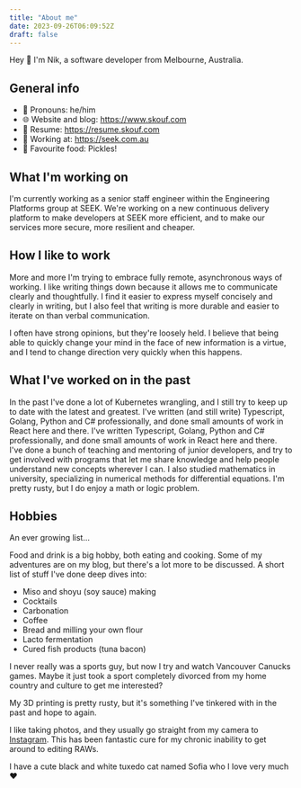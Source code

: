 ```yaml
---
title: "About me"
date: 2023-09-26T06:09:52Z
draft: false
---
```


Hey 👋 I'm Nik, a software developer from Melbourne, Australia.

## General info

- 🧔 Pronouns: he/him
- 🌐 Website and blog: https://www.skouf.com
- 📄 Resume: https://resume.skouf.com
- 💼 Working at: https://seek.com.au
- 🍳 Favourite food: Pickles!

## What I'm working on

I'm currently working as a senior staff engineer within the Engineering Platforms group at SEEK.
We're working on a new continuous delivery platform to make developers at SEEK more efficient, and
to make our services more secure, more resilient and cheaper.

## How I like to work

More and more I'm trying to embrace fully remote, asynchronous ways of working.
I like writing things down because it allows me to communicate clearly and thoughtfully.
I find it easier to express myself concisely and clearly in writing, but I also feel that writing is more durable
and easier to iterate on than verbal communication.

I often have strong opinions, but they're loosely held.
I believe that being able to quickly change your mind in the face of new information is a virtue, and I tend to change
direction very quickly when this happens.

## What I've worked on in the past

In the past I've done a lot of Kubernetes wrangling, and I still try to keep up to date with the latest and greatest.
I've written (and still write) Typescript, Golang, Python and C# professionally, and done small amounts of work in React here and there.
I've written Typescript, Golang, Python and C# professionally, and done small amounts of work in React here and there.
I've done a bunch of teaching and mentoring of junior developers, and try to get involved with programs that let me
share knowledge and help people understand new concepts wherever I can.
I also studied mathematics in university, specializing in numerical methods for differential equations.
I'm pretty rusty, but I do enjoy a math or logic problem.

## Hobbies

An ever growing list...

Food and drink is a big hobby, both eating and cooking.
Some of my adventures are on my blog, but there's a lot more to be discussed.
A short list of stuff I've done deep dives into:

- Miso and shoyu (soy sauce) making
- Cocktails
- Carbonation
- Coffee
- Bread and milling your own flour
- Lacto fermentation
- Cured fish products (tuna bacon)

I never really was a sports guy, but now I try and watch Vancouver Canucks games.
Maybe it just took a sport completely divorced from my home country and culture to get me interested?

My 3D printing is pretty rusty, but it's something I've tinkered with in the past and hope to again.

I like taking photos, and they usually go straight from my camera to [Instagram](https://www.instagram.com/nskoufis/).
This has been fantastic cure for my chronic inability to get around to editing RAWs.

I have a cute black and white tuxedo cat named Sofia who I love very much ❤️
